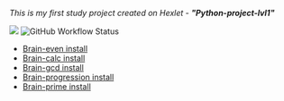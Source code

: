 *This is my first study project created on Hexlet* - **<i>"Python-project-lvl1"</i>** 

<a href="https://codeclimate.com/github/SaiWeb5/python-project-lvl1/maintainability"><img src="https://api.codeclimate.com/v1/badges/923b9a89c6a86d5f8255/maintainability" /></a>
<img alt="GitHub Workflow Status" src="https://img.shields.io/github/workflow/status/SaiWeb5/python-project-lvl1/Linter%20CI?style=plastic">
- [Brain-even install](https://asciinema.org/a/8njmba5xY1zphDDlAkXG2rLOe)
- [Brain-calc install](https://asciinema.org/a/Vhvk07uBP2f9SaTmwQWMNuhrK)
- [Brain-gcd install](https://asciinema.org/a/PynqXNZ6bonAtchhem6YNayEO)
- [Brain-progression install](https://asciinema.org/a/vLEv4mezIt9I9oTWjESu5vhfU)
- [Brain-prime install](https://asciinema.org/a/4XCGTrcobqe7nN2PnXQ5st01F)
